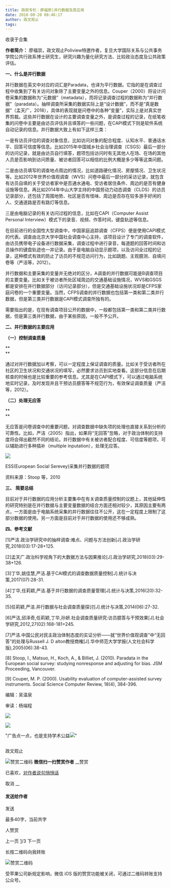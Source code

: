 ```yaml
---
title: 政观专栏：廖福崇|并行数据及其应用
date: 2018-08-20 08:46:17
author: 政文观止
tags: 
---
```



收录于合集

**作者简介：**
廖福崇，政文观止Poliview特邀作者，复旦大学国际关系与公共事务学院公共行政系博士研究生，研究兴趣为量化研究方法、比较政治态度及公共政策评估。

  

  

  

 **一、什么是并行数据**

  

并行数据在英文中对应的词汇是Paradata，也译为平行数据。它指的是在调查过程中收集到了有关访问对象除了主要变量之外的信息。Couper（2000）将设计问卷采集的数据称为“元数据”（metadata），而将记录调查过程的数据称为“并行数据”（paradata）。抽样调查所采集的数据实际上是“设计数据”，而不是“真是数据”（孟天广，2018），具体的表现就是问卷中的各种“变量”，实际上是对真实世界剪裁。这些并行数据在设计的主要调查变量之外，是调查过程的记录，在纸笔收集的问卷中主要是由访员评估并且填答的一些问题，在CAPI模式下则是软件系统自动记录的信息。并行数据大致上有如下这样三类：

一是有访员评估的调查对象信息，比如访问对象的配合程度、认知水平、普通话水平、回答可信度等信息。比如2015年中国城乡社会治理调查（CSGS）最后一部分的访问记录，就是由访员自行填答，题项包括访问时有无其他人在场、在场的其他人员是否影响到访问质量、被访者回答可以相信的比例大概是多少等等这类问题。

二是由访员填写的调查地点周边的情况，比如道路硬化情况、房屋情况、卫生状况等。比如2012年世界价值观调查（WVS）问卷中最后一部分的采访记录，就包含有访员自填的关于受访者家中是否通水通电、受访者居住条件、周边的是否有健身设施等信息。再比如2014年中山大学主持的中国劳动力动态调查（CLDS）的访员记录部分，还包括了周围地势、社区是否有怪味、周边是否存在较多游手好闲的人、交通道路是否有路灯等信息。

三是由电脑记录的有关访问过程的信息，比如在CAPI（Computer Assist Personal
Interview）模式下的录音、视频、作答时间，键盘轨迹等信息。

在目前进行的全国性大型调查中，中国家庭追踪调查（CFPS）便是使用CAPI模式的代表。调查由北京大学中国社会调查中心主持，该项目设计了专门的调查软件，由访员携带电子设备进行数据采集，调查过程中进行录音，每道题的回答时间和访员操作的键盘轨迹也一并记录。由于是电脑自动显示题项，以及访问全过程的记录，这种模式有效的防止了访员的不规范访问行为，比如跳题、主观臆测、自填问卷等（严洁等，2012）。

并行数据和主要采集的变量并无绝对的区分，A调查的并行数据可能是B调查项目的主要变量。比如关于被访者所处区域周边的交通基础设施情况，WVS和GSGS都是安排在并行数据部分（访问记录部分），但是交通基础设施状况却是CFPS家庭问卷的一个重要变量。当然，CFPS调查的并行数据也包括第一类和第二类并行数据，但是第三类并行数据是CAPI模式调查所独有的。

需要指出的是，在现有调查项目公开的数据中，一般都包括第一类和第二类并行数据，但是第三类并行数据，由于某些原因，一般不予公开。

  

 **二、并行数据的主要应用**

  

 **（一）控制调查质量**

 **  
**

通过对并行数据加以考察，可以一定程度上保证调查的质量。比如关于受访者所在社区的卫生状况和交通状况的填写，必然要求访员到实地查看。这部分信息在后期核查的时候也是比较重要的参考信息。尤其是在CAPI模式下，可以通过电脑系统地实时记录，及时发现并且干预访员臆答等不规范行为，有效保证调查质量（严洁等，2012）。

**（二）处理无应答**

 **  
**

无应答是问卷调查中的重要问题，对调查数据中缺失项的处理也直接关系到分析的可靠性。比如，严洁（2005）指出，如果将“无回答”忽略，对于政治体制的支持度将会得出截然不同的结论。并行数据中有关被访者配合程度、可信度等题项，可以辅助进行多种插补（multiple
inputation），处理无应答。

  

![](/images/532/2.png)

ESS(European Social Serevey)采集并行数据的题项

资料来源：Stoop 等，2010

  

 **三、** **简要总结**

  

目前对于并行数据的应用分析主要集中在有关调查质量控制的议题上，其他延伸性的研究特别是在并行数据与主要变量数据的结合方面还相对较少，其原因主要有两点，一方面是由于电脑系统采集的并行数据往往不公开，这在一定程度上限制了这部分数据的使用。另一方面是目前对于并行数据的使用还不够成熟。

  

 **四、参考文献**

  

[1]严洁.政治学研究中的抽样调查:难点、问题与方法创新[J].政治学研究,2018(03):17-28+125.

[2]孟天广.政治科学视角下的大数据方法与因果推论[J].政治学研究,2018(03):29-38+126.

[3]丁华,姚佳慧,严洁.基于CAI模式的调查数据质量控制[J].统计与决策,2017(07):28-31.

[4]丁华,任莉颖,严洁.基于并行数据的调查质量管理[J].统计与决策,2016(20):32-35.

[5]任莉颖,严洁.并行数据与社会调查质量探讨[J].统计与决策,2014(06):27-32.

[6]严洁,邱泽奇,任莉颖,丁华,孙妍.社会调查质量研究:访员臆答与干预效果[J].社会学研究,2012,27(02):168-181+245.

[7]严洁.中国公民对民主政治体制态度的实证分析——就“世界价值观调查”中“无回答”的处理与Russell J. D
alton教授商榷[J].华中师范大学学报(人文社会科学版),2005(06):38-43.

  

[8] Stoop, I., Matsuo, H., Koch, A., & Billiet, J. (2010). Paradata in the
European social survey: studying nonresponse and adjusting for bias. JSM
Proceeding, Vancouver.

  

[9] Couper, M. P. (2000). Usability evaluation of computer-assisted survey
instruments. Social Science Computer Review, 18(4), 384-396.

  

  

  

编辑：吴温泉

审读：杨端程

![](/images/532/3.jpeg)

![](/images/532/4.png)

"广告点一点，也是支持学术公益![](/images/532/5.png)"

![]()

政文观止

![赞赏二维码]() **微信扫一扫赞赏作者** __赞赏

已喜欢，[对作者说句悄悄话](javascript:;)

取消 __

#### 发送给作者

发送

最多40字，当前共字

[](javascript:;) 人赞赏

上一页 [1](javascript:;)/3 下一页

长按二维码向我转账

![赞赏二维码]()

受苹果公司新规定影响，微信 iOS 版的赞赏功能被关闭，可通过二维码转账支持公众号。

